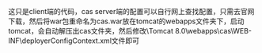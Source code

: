 ﻿这只是client端的代码，cas server端的配置可以自行网上查找配置，只需去官网下载，然后将war包重命名为cas.war放在tomcat的webapps文件夹下，启动tomcat，会自动解压出cas文件夹，然后修改\Tomcat 8.0\webapps\cas\WEB-INF\deployerConfigContext.xml文件即可
